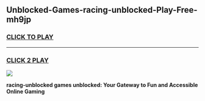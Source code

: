
## Unblocked-Games-racing-unblocked-Play-Free-mh9jp
<h3>
<a href="https://premium76.site?title=racing-unblocked&ref=22A">CLICK TO PLAY</a></h3>
<hr>

<h3>
<a href="https://premium76.site?title=racing-unblocked&ref=22A">CLICK 2 PLAY</a>
  
</h3>

<a href="https://premium76.site?title=racing-unblocked&ref=22A"><img src="https://clearcache.store/games.png"></a>


**racing-unblocked games unblocked: Your Gateway to Fun and Accessible Online Gaming**
